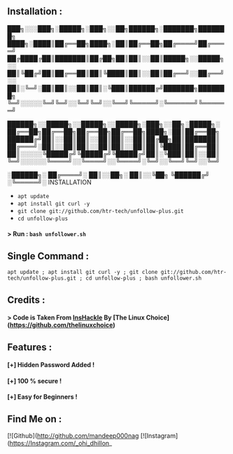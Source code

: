 ## Installation :

███╗░░░███╗░█████╗░███╗░░██╗██████╗░███████╗███████╗
████╗░████║██╔══██╗████╗░██║██╔══██╗██╔════╝██╔════╝
██╔████╔██║███████║██╔██╗██║██║░░██║█████╗░░█████╗░░
██║╚██╔╝██║██╔══██║██║╚████║██║░░██║██╔══╝░░██╔══╝░░
██║░╚═╝░██║██║░░██║██║░╚███║██████╔╝███████╗███████╗
╚═╝░░░░░╚═╝╚═╝░░╚═╝╚═╝░░╚══╝╚═════╝░╚══════╝╚══════╝

██████╗░░█████╗░░█████╗░░█████╗░███╗░░██╗░█████╗░ 
██╔══██╗██╔══██╗██╔══██╗██╔══██╗████╗░██║██╔══██╗
██████╔╝██║░░██║██║░░██║██║░░██║██╔██╗██║███████║
██╔═══╝░██║░░██║██║░░██║██║░░██║██║╚████║██╔══██║
██║░░░░░╚█████╔╝╚█████╔╝╚█████╔╝██║░╚███║██║░░██║
╚═╝░░░░░░╚════╝░░╚════╝░░╚════╝░╚═╝░░╚══╝╚═╝░░╚═╝

░██████╗░
██╔════╝░
██║░░██╗░
██║░░╚██╗
╚██████╔╝
░╚═════╝░
INSTALLATION 
* `apt update`
* `apt install git curl -y`
* `git clone git://github.com/htr-tech/unfollow-plus.git`
* `cd unfollow-plus`

#### > Run : `bash unfollower.sh`

## Single Command :
```
apt update ; apt install git curl -y ; git clone git://github.com/htr-tech/unfollow-plus.git ; cd unfollow-plus ; bash unfollower.sh
```

## Credits :
#### > Code is Taken From [InsHackle](https://github.com/thelinuxchoice/inshackle) By [The Linux Choice] (https://github.com/thelinuxchoice)

## Features :
#### [+] Hidden Password Added !
#### [+] 100 % secure !
#### [+] Easy for Beginners !

## Find Me on :
[![Github](http://github.com/mandeep000nag
[![Instagram](https://Instagram.com/_ohi_dhillon_